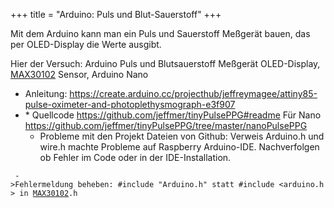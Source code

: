 +++
title = "Arduino: Puls und Blut-Sauerstoff"
+++

Mit dem Arduino kann man ein Puls und Sauerstoff Meßgerät bauen, das per
OLED-Display die Werte ausgibt.

Hier der Versuch: Arduino Puls und Blutsauerstoff Meßgerät OLED-Display,
[MAX30102](MAX30102) Sensor, Arduino Nano

-   Anleitung:
    <https://create.arduino.cc/projecthub/jeffreymagee/attiny85-pulse-oximeter-and-photoplethysmograph-e3f907>
-   \* Quellcode <https://github.com/jeffmer/tinyPulsePPG#readme> Für
    Nano
    <https://github.com/jeffmer/tinyPulsePPG/tree/master/nanoPulsePPG>
    -   Probleme mit den Projekt Dateien von Github: Verweis Arduino.h
        und wire.h machte Probleme auf Raspberry Arduino-IDE.
        Nachverfolgen ob Fehler im Code oder in der IDE-Installation.

` ->Fehlermeldung beheben: #include "Arduino.h" statt #include <arduino.h> in `[`MAX30102`](MAX30102)`.h`
